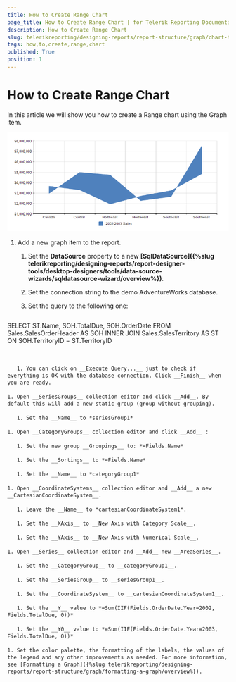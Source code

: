 ```yaml
---
title: How to Create Range Chart
page_title: How to Create Range Chart | for Telerik Reporting Documentation
description: How to Create Range Chart
slug: telerikreporting/designing-reports/report-structure/graph/chart-types/range-charts/how-to-create-range-chart
tags: how,to,create,range,chart
published: True
position: 1
---
```


# How to Create Range Chart

In this article we will show you how to create a Range chart using the Graph item. 

  ![Range Area Chart](images/Graph/RangeAreaChart.png)


1. Add a new graph item to the report.

   1. Set the __DataSource__ property to a new __[SqlDataSource]({%slug telerikreporting/designing-reports/report-designer-tools/desktop-designers/tools/data-source-wizards/sqldatasource-wizard/overview%})__. 

   1. Set the connection string to the demo AdventureWorks database.

   1. Set the query to the following one:

    
      ````sql
SELECT ST.Name, SOH.TotalDue, SOH.OrderDate
FROM Sales.SalesOrderHeader AS SOH
INNER JOIN Sales.SalesTerritory AS ST ON SOH.TerritoryID = ST.TerritoryID
````


   1. You can click on __Execute Query...__ just to check if everything is OK with the database connection. Click __Finish__ when you are ready. 

1. Open __SeriesGroups__ collection editor and click __Add__. By default this will add a new static group (group without grouping). 

   1. Set the __Name__ to *seriesGroup1* 

1. Open __CategoryGroups__ collection editor and click __Add__ : 

   1. Set the new group __Groupings__ to: *=Fields.Name* 

   1. Set the __Sortings__ to *=Fields.Name* 

   1. Set the __Name__ to *categoryGroup1* 

1. Open __CoordinateSystems__ collection editor and __Add__ a new __CartesianCoordinateSystem__. 

   1. Leave the __Name__ to *cartesianCoordinateSystem1*. 

   1. Set the __XAxis__ to __New Axis with Category Scale__. 

   1. Set the __YAxis__ to __New Axis with Numerical Scale__. 

1. Open __Series__ collection editor and __Add__ new __AreaSeries__. 

   1. Set the __CategoryGroup__ to __categoryGroup1__. 

   1. Set the __SeriesGroup__ to __seriesGroup1__. 

   1. Set the __CoordinateSystem__ to __cartesianCoordinateSystem1__. 

   1. Set the __Y__ value to *=Sum(IIF(Fields.OrderDate.Year=2002, Fields.TotalDue, 0))* 

   1. Set the __Y0__ value to *=Sum(IIF(Fields.OrderDate.Year=2003, Fields.TotalDue, 0))* 

1. Set the color palette, the formatting of the labels, the values of the legend and any other improvements as needed. For more information, see [Formatting a Graph]({%slug telerikreporting/designing-reports/report-structure/graph/formatting-a-graph/overview%}). 
